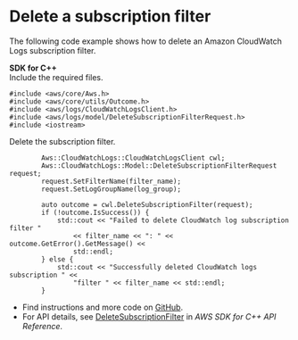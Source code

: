 # Delete a subscription filter<a name="cloudwatch-logs_DeleteSubscriptionFilter_cpp_topic"></a>

The following code example shows how to delete an Amazon CloudWatch Logs subscription filter\.

**SDK for C\+\+**  
Include the required files\.  

```
#include <aws/core/Aws.h>
#include <aws/core/utils/Outcome.h>
#include <aws/logs/CloudWatchLogsClient.h>
#include <aws/logs/model/DeleteSubscriptionFilterRequest.h>
#include <iostream>
```
Delete the subscription filter\.  

```
        Aws::CloudWatchLogs::CloudWatchLogsClient cwl;
        Aws::CloudWatchLogs::Model::DeleteSubscriptionFilterRequest request;
        request.SetFilterName(filter_name);
        request.SetLogGroupName(log_group);

        auto outcome = cwl.DeleteSubscriptionFilter(request);
        if (!outcome.IsSuccess()) {
            std::cout << "Failed to delete CloudWatch log subscription filter "
                << filter_name << ": " << outcome.GetError().GetMessage() <<
                std::endl;
        } else {
            std::cout << "Successfully deleted CloudWatch logs subscription " <<
                "filter " << filter_name << std::endl;
        }
```
+  Find instructions and more code on [GitHub](https://github.com/awsdocs/aws-doc-sdk-examples/tree/main/cpp/example_code/cloudwatch-logs#code-examples)\. 
+  For API details, see [DeleteSubscriptionFilter](https://docs.aws.amazon.com/goto/SdkForCpp/logs-2014-03-28/DeleteSubscriptionFilter) in *AWS SDK for C\+\+ API Reference*\. 